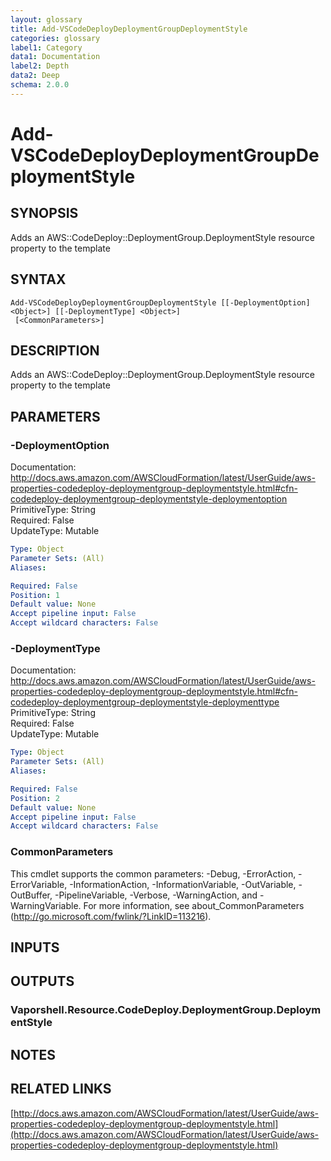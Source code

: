 ```yaml
---
layout: glossary
title: Add-VSCodeDeployDeploymentGroupDeploymentStyle
categories: glossary
label1: Category
data1: Documentation
label2: Depth
data2: Deep
schema: 2.0.0
---
```


# Add-VSCodeDeployDeploymentGroupDeploymentStyle

## SYNOPSIS
Adds an AWS::CodeDeploy::DeploymentGroup.DeploymentStyle resource property to the template

## SYNTAX

```
Add-VSCodeDeployDeploymentGroupDeploymentStyle [[-DeploymentOption] <Object>] [[-DeploymentType] <Object>]
 [<CommonParameters>]
```

## DESCRIPTION
Adds an AWS::CodeDeploy::DeploymentGroup.DeploymentStyle resource property to the template

## PARAMETERS

### -DeploymentOption
Documentation: http://docs.aws.amazon.com/AWSCloudFormation/latest/UserGuide/aws-properties-codedeploy-deploymentgroup-deploymentstyle.html#cfn-codedeploy-deploymentgroup-deploymentstyle-deploymentoption    
PrimitiveType: String    
Required: False    
UpdateType: Mutable

```yaml
Type: Object
Parameter Sets: (All)
Aliases:

Required: False
Position: 1
Default value: None
Accept pipeline input: False
Accept wildcard characters: False
```

### -DeploymentType
Documentation: http://docs.aws.amazon.com/AWSCloudFormation/latest/UserGuide/aws-properties-codedeploy-deploymentgroup-deploymentstyle.html#cfn-codedeploy-deploymentgroup-deploymentstyle-deploymenttype    
PrimitiveType: String    
Required: False    
UpdateType: Mutable

```yaml
Type: Object
Parameter Sets: (All)
Aliases:

Required: False
Position: 2
Default value: None
Accept pipeline input: False
Accept wildcard characters: False
```

### CommonParameters
This cmdlet supports the common parameters: -Debug, -ErrorAction, -ErrorVariable, -InformationAction, -InformationVariable, -OutVariable, -OutBuffer, -PipelineVariable, -Verbose, -WarningAction, and -WarningVariable.
For more information, see about_CommonParameters (http://go.microsoft.com/fwlink/?LinkID=113216).

## INPUTS

## OUTPUTS

### Vaporshell.Resource.CodeDeploy.DeploymentGroup.DeploymentStyle

## NOTES

## RELATED LINKS

[http://docs.aws.amazon.com/AWSCloudFormation/latest/UserGuide/aws-properties-codedeploy-deploymentgroup-deploymentstyle.html](http://docs.aws.amazon.com/AWSCloudFormation/latest/UserGuide/aws-properties-codedeploy-deploymentgroup-deploymentstyle.html)

